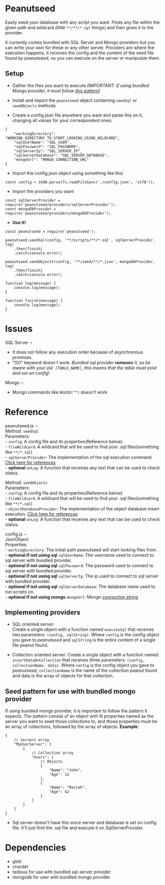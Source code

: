 # Peanutseed
Easily seed your database with any script you want. Finds any file within the given path and wildcard *(little `**/**/*.sql` things)* and then gives it to the provider.

It currently comes bundled with SQL Server and Mongo providers but you can write your own for these or any other server. Providers are where the execution happens, it receives the config and the content of the seed file found by peanutseed, so you can execute on the server or manipulate them.

## Setup
- Gather the files you want to execute *(IMPORTANT: If using bundled Mongo provider, it must follow [this pattern](#seed-pattern-for-use-with-bundled-mongo-provider))*

- Install and import the `peanutseed` object containing `seedSql` or `seedObjects` methods  

- Create a config.json file anywhere you want and paste this on it, changing all values for your correspondent ones:  
```
{
    "workingDirectory": "WORKING_DIRECTORY_TO_START_LOOKING_USING_WILDCARD",
    "sqlUserName": "SQL_USER",
    "sqlPassword": "SQL_PASSWORD",
    "sqlServerIp": "SQL_SERVER_IP",
    "sqlServerDatabase": "SQL_SERVER_DATABASE",
    "mongoUrl": "MONGO_CONNECTION_URL"
}
```

- Import the config.json object using something like this:  
```
const config = JSON.parse(fs.readFileSync('./config.json', 'utf8'));
```

- Import the providers you want  
```
const sqlServerProvider = require('peanutseed/providers/sqlServerProvider');
const mongoDbProvider = require('peanutseed/providers/mongoDbProvider');
```

- **Use it!**  
```
const peanutseed = require('peanutseed');

peanutseed.seedSql(config, '**/scripts/**/*.sql', sqlServerProvider, log)
    .then(finish)
    .catch(console.error);

peanutseed.seedObjects(config, '**/seed/**/*.json', mongoDbProvider, log)
    .then(finish)
    .catch(console.error);

function log(message) {
    console.log(message);
}

function finish(message) {
    console.log(message);
}
```

# Issues
SQL Server ¬
- It does not follow any execution order because of asynchronous promises.
- "GO" keyword doesn't work. *Bundled sql provider **removes** it, so be aware with your `USE [TABLE_NAME]`, this means that the table must exist and set on config!*

Mongo ¬
- Mongo commands like `NUUID("")` doesn't work

# Reference
peanutseed.js ¬  
Method: `seedSql`  
    Parameters:  
        - `config`: A config file and its properties(Reference below)  
        - `fileWildcard`: A wildcard that will be used to find your .sql files(something like `**/*.sql`)  
        - `sqlServerProvider`: The implementation of the sql execution command. [Click here for references](#implementing-providers)  
        - **optional** `onLog`: A function that receives any text that can be used to check status.  
  
Method: `seedObjects`  
    Parameters:  
        - `config`: A config file and its properties(Reference below)  
        - `fileWildcard`: A wildcard that will be used to find your .sql files(something like `**/*.sql`)  
        - `objectDatabaseProvider`: The implementation of the object database insert execution. [Click here for references](#implementing-providers)  
        - **optional** `onLog`: A function that receives any text that can be used to check status.  

config.js ¬  
JsonObject  
Properties:  
    - `workingDirectory`: The initial path peanutseed will start looking files from.  
    - **optional if not using sql** `sqlUserName`: The username used to connect to sql server with bundled provider.  
    - **optional if not using sql** `sqlPassword`: The password used to connect to sql server with bundled provider.  
    - **optional if not using sql** `sqlServerIp`: The ip used to connect to sql server with bundled provider.  
    - **optional if not using sql** `sqlServerDatabase`: The database name used to run scripts on.  
    - **optional if not using mongo** `mongoUrl`: Mongo [connection string](https://docs.mongodb.com/manual/reference/connection-string/)  
    
## Implementing providers
- SQL oriented server:  
Create a single object with a function named `executeSql` that receives two parameters: `(config, sqlString)`. Where `config` is the config object you gave to *peanutseed* and `sqlString` is the entire content of a single file peanut found.

- Collection oriented server: 
Create a single object with a function named `insertDataOnCollection` that receives three parameters: `(config, collectionName, data)`. Where `config` is the config object you gave to *peanutseed*, `collectionName` is the name of the collection peanut found and data is the array of objects for that collection.

## Seed pattern for use with bundled mongo provider  
If using bundled mongo provider, it is important to follow the pattern it expects. The pattern consist of an object with N properties named as the server you want to seed those collections to, and those properties must be an array of collections, followed by the array of objects. **Example**:
```
{
    // Servers array
    "MyUserServer": [
        {
            // Collection array
            "Users": [
                // Objects
                {
                    "Name": "John",
                    "Age": 12
                },
                {
                    "Name": "Mariah",
                    "Age": 42
                }
            ]
        }
    ]
}
```

* Sql server doesn't have this since server and database is set on config file. It'll just find the .sql file and execute it on SqlServerProvider.

# Dependencies
- glob
- chardet
- tedious for use with bundled sql-server provider
- mongodb for user with bundled mongo provider
